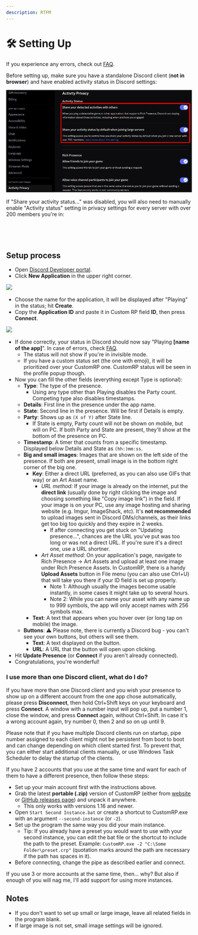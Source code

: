 ```yaml
---
description: RTFM
---
```


# 🛠️ Setting Up

If you experience any errors, check out [FAQ](faq.md).

Before setting up, make sure you have a standalone Discord client (**not in browser**) and have enabled activity status in Discord settings:

![](.gitbook/assets/2025-04-06_18-21-01_Activity_Privacy__User_Settings_-_Discord.png)

If "Share your activity status..." was disabled, you will also need to manually enable "Activity status" setting in privacy settings for every server with over 200 members you're in:

<div align="center"><figure><img src=".gitbook/assets/2025-04-06_18-21-51_#readme__CustomRP_-_Discord.png" alt=""><figcaption></figcaption></figure> <figure><img src=".gitbook/assets/2025-04-06_18-22-23_#readme__CustomRP_-_Discord.png" alt=""><figcaption></figcaption></figure></div>

## Setup process

* Open [Discord Developer portal](https://discord.com/developers/applications).
* Click **New Application** in the upper right corner.

![](https://user-images.githubusercontent.com/2225711/161050202-c796103d-6712-401e-be96-3f3712512375.png)

* Choose the name for the application, it will be displayed after "Playing" in the status; hit **Create**.
* Copy the **Application ID** and paste it in Custom RP field **ID**, then press **Connect**.

![](https://user-images.githubusercontent.com/2225711/161050341-8169af53-5d3f-44d6-b745-cc711e8d1476.png)

* If done correctly, your status in Discord should now say "Playing **\[name of the app]**". In case of errors, check [FAQ](faq.md).
  * The status will not show if you're in invisible mode.
  * If you have a custom status set (the one with emoji), it will be prioritized over your CustomRP one. CustomRP status will be seen in the profile popup though.
* Now you can fill the other fields (everything except Type is optional):
  * **Type**: The type of the presence.
    * Using any type other than Playing disables the Party count. Competing type also disables timestamps.
  * **Details**: First line in the presence under the app name.
  * **State**: Second line in the presence. Will be first if Details is empty.
  * **Party**: Shows up as `(X of Y)` after State line.
    * If State is empty, Party count will not be shown on mobile, but will on PC. If both Party and State are present, they'll show at the bottom of the presence on PC.
  * **Timestamp**: A timer that counts from a specific timestamp. Displayed below Details and State as `(hh:)mm:ss`.
  * **Big and small images**: Images that are shown on the left side of the presence. If both are present, small image is in the bottom right corner of the big one.
    * **Key**: Either a direct URL (preferred, as you can also use GIFs that way) or an Art Asset name.
      * _URL method:_ If your image is already on the internet, put the **direct link** (usually done by right clicking the image and choosing something like "Copy image link") in the field. If your image is on your PC, use any image hosting and sharing website (e.g. Imgur, ImageShack, etc). It's **not recommended** to upload images sent in Discord DMs/channels, as their links get too big too quickly and they expire in 2 weeks.
        * If after connecting you get stuck on "Updating presence...", chances are the URL you've put was too long or was not a direct URL. If you're sure it's a direct one, use a URL shortner.
      * _Art Asset method:_ On your application's page, navigate to Rich Presence -> Art Assets and upload at least one image under Rich Presence Assets. In CustomRP, there is a handy **Upload Assets** button in File menu (you can also use Ctrl+U) that will take you there if your ID field is set up properly.
        * Note 1: Although usually the images become usable instantly, in some cases it might take up to several hours.
        * Note 2: While you can name your asset with any name up to 999 symbols, the app will only accept names with 256 symbols max.
    * **Text**: A text that appears when you hover over (or long tap on mobile) the image.
  * **Buttons**: ⚠ Please note, there is currently a Discord bug - you can't see your own buttons, but others will see them.
    * **Text**: A text displayed on the button.
    * **URL**: A URL that the button will open upon clicking.
* Hit **Update Presence** (or **Connect** if you aren't already connected).
* Congratulations, you're wonderful!

### I use more than one Discord client, what do I do?

If you have more than one Discord client and you wish your presence to show up on a different account from the one app chose automatically, please press **Disconnect**, then hold Ctrl+Shift keys on your keyboard and press **Connect**. A window with a number input will pop up, put a number 1, close the window, and press **Connect** again, without Ctrl+Shift. In case it's a wrong account again, try number 0, then 2 and so on up until 9.

Please note that if you have multiple Discord clients run on startup, pipe number assigned to each client might not be persistent from boot to boot and can change depending on which client started first. To prevent that, you can either start additional clients manually, or use Windows Task Scheduler to delay the startup of the clients.

If you have 2 accounts that you use at the same time and want for each of them to have a different presence, then follow these steps:

* Set up your main account first with the instructions above.
* Grab the latest **portable (.zip)** version of CustomRP (either from [website](https://www.customrp.xyz) or [GitHub releases page](https://github.com/maximmax42/Discord-CustomRP/releases/latest)) and unpack it anywhere.
  * This only works with versions 1.16 and newer.
* Open `Start Second Instance.bat` or create a shortcut to CustomRP.exe with an argument `--second-instance` (or `-2`).
* Set up the program the same way you did your main instance.
  * Tip: If you already have a preset you would want to use with your second instance, you can edit the bat file or the shortcut to include the path to the preset. Example: `CustomRP.exe -2 "C:\Some Folder\preset.crp"` (quotation marks around the path are necessary if the path has spaces in it).
* Before connecting, change the pipe as described earlier and connect.

If you use 3 or more accounts at the same time, then... why? But also if enough of you will nag me, I'll add support for using more instances.

## Notes

* If you don't want to set up small or large image, leave all related fields in the program blank.
* If large image is not set, small image settings will be ignored.
